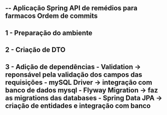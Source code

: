 -- Aplicação Spring API de remédios para farmacos
Ordem de commits
---
1 - Preparação do ambiente
---
2 - Criação de DTO
---
3 - Adição de dependências
    - Validation -> reponsável pela validação dos campos das requisições
    - mySQL Driver -> integração com banco de dados mysql
    - Flyway Migration -> faz as migrations das databases
    - Spring Data JPA -> criação de entidades e integração com banco
--
